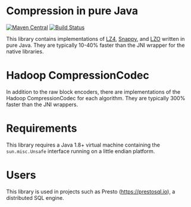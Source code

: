 # Compression in pure Java
[![Maven Central](https://img.shields.io/maven-central/v/io.airlift/aircompressor.svg?label=Maven%20Central)](https://search.maven.org/#search%7Cga%7C1%7Cg%3A%22io.airlift%22%20AND%20a%3A%22aircompressor%22)
[![Build Status](https://travis-ci.org/airlift/aircompressor.svg?branch=master)](https://travis-ci.org/airlift/aircompressor)

This library contains implementations of [LZ4](https://github.com/Cyan4973/lz4),
[Snappy](http://code.google.com/p/snappy/), and
[LZO](http://www.oberhumer.com/opensource/lzo/) written in pure Java. They are 
typically 10-40% faster than the JNI wrapper for the native libraries.

# Hadoop CompressionCodec

In addition to the raw block encoders, there are implementations of the
Hadoop CompressionCodec for each algorithm. They are
typically 300% faster than the JNI wrappers.

# Requirements

This library requires a Java 1.8+ virtual machine containing the `sun.misc.Unsafe` interface running on a little endian platform.

# Users

This library is used in projects such as Presto (https://prestosql.io), a distributed SQL engine.
